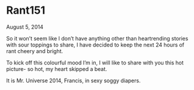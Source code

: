 # Rant151


August 5, 2014

So it won’t seem like I don’t have anything other than heartrending stories with sour toppings to share, I have decided to keep the next 24 hours of rant cheery and bright.

To kick off this colourful mood I’m in, I will like to share with you this hot picture- so hot, my heart skipped a beat.

It is Mr. Universe 2014, Francis, in sexy soggy diapers.